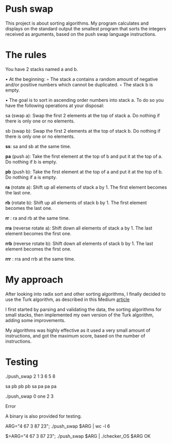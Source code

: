# Push swap

This project is about sorting algorithms.
My program calculates and displays on the standard output the smallest program that sorts the integers received as arguments, based on the push swap language instructions.

# The rules

You have 2 stacks named a and b.

• At the beginning:
◦ The stack a contains a random amount of negative and/or positive numbers
which cannot be duplicated.
◦ The stack b is empty.

• The goal is to sort in ascending order numbers into stack a. To do so you have the
following operations at your disposal:

sa (swap a): Swap the first 2 elements at the top of stack a.
Do nothing if there is only one or no elements.

sb (swap b): Swap the first 2 elements at the top of stack b.
Do nothing if there is only one or no elements.

**ss**: sa and sb at the same time.

**pa** (push a): Take the first element at the top of b and put it at the top of a.
Do nothing if b is empty.

**pb** (push b): Take the first element at the top of a and put it at the top of b.
Do nothing if a is empty.

**ra** (rotate a): Shift up all elements of stack a by 1.
The first element becomes the last one.

**rb** (rotate b): Shift up all elements of stack b by 1.
The first element becomes the last one.

**rr** : ra and rb at the same time.

**rra** (reverse rotate a): Shift down all elements of stack a by 1.
The last element becomes the first one.

**rrb** (reverse rotate b): Shift down all elements of stack b by 1.
The last element becomes the first one.

**rrr** : rra and rrb at the same time.

# My approach

After looking into radix sort and other sorting algorithms, I finally decided to use the Turk algorithm, as described in this Medium [article](https://medium.com/@ayogun/push-swap-c1f5d2d41e97)

I first started by parsing and validating the data, the sorting algorithms for small stacks, then implemented my own version of the Turk algorithm, adding some improvements.

My algorithms was highly effective as it used a very small amount of instructions, and got the maximum score, based on the number of instructions.

# Testing

./push_swap 2 1 3 6 5 8

sa
pb
pb
pb
sa
pa
pa
pa

./push_swap 0 one 2 3

Error

A binary is also provided for testing.

ARG="4 67 3 87 23"; ./push_swap $ARG | wc -l
6

$>ARG="4 67 3 87 23"; ./push_swap $ARG | ./checker_OS $ARG
OK

